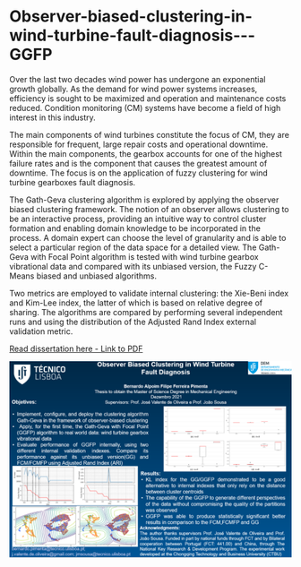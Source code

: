# Observer-biased-clustering-in-wind-turbine-fault-diagnosis---GGFP

 Over the last two decades wind power has undergone an exponential growth globally. 
 As the demand for wind power systems increases, efficiency is sought to be maximized and operation and maintenance costs reduced. Condition monitoring (CM) systems have become a field of high interest in this industry.
 
 The main components of wind turbines constitute the focus of CM, they are responsible for frequent, large repair costs and operational downtime. Within the main components, the gearbox accounts for one of the highest failure rates and is the component that causes the greatest amount of downtime.
 The focus is on the application of fuzzy clustering for wind turbine gearboxes fault diagnosis. 
 
 The Gath-Geva clustering algorithm is explored by applying the observer biased clustering framework. The notion of an observer allows clustering to be an interactive process, providing an intuitive way to control cluster formation and enabling domain knowledge to be incorporated in the process. 
 A domain expert can choose the level of granularity and is able to select a particular region of the data space for a detailed view. The Gath-Geva with Focal Point algorithm is tested with wind turbine gearbox vibrational data and compared with its unbiased version, the Fuzzy C-Means biased and unbiased algorithms. 
 
 Two metrics are employed to validate internal clustering: the Xie-Beni index and Kim-Lee index, the latter of which is based on relative degree of sharing. The algorithms are compared by performing several independent runs and using the distribution of the Adjusted Rand Index external validation metric.

[Read dissertation here - Link to PDF](dissertation.pdf)

![Alt Text](/image.png)